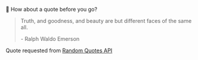 📣 How about a quote before you go?

> Truth, and goodness, and beauty are but different faces of the same all.
>
> <p>- Ralph Waldo Emerson</p>

Quote requested from [Random Quotes API](https://github.com/lukePeavey/quotable)
